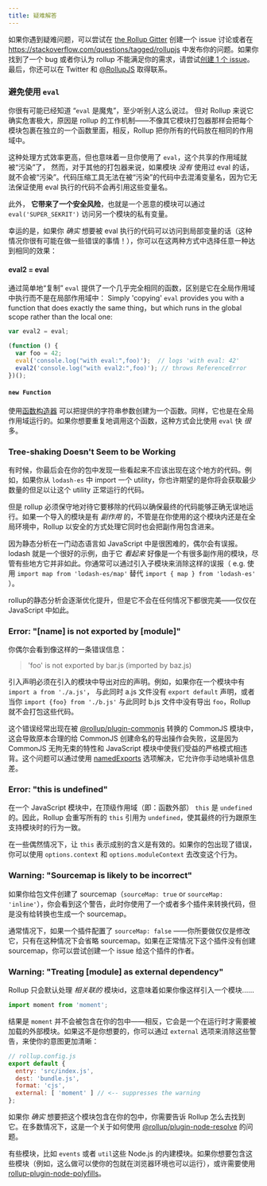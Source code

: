 ```yaml
---
title: 疑难解答
---
```


如果你遇到疑难问题，可以尝试在 [the Rollup Gitter](https://gitter.im/rollup/rollup) 创建一个 issue 讨论或者在 https://stackoverflow.com/questions/tagged/rollupjs 中发布你的问题。如果你找到了一个 bug 或者你认为 rollup 不能满足你的需求，请尝试[创建 1 个 issue](https://github.com/rollup/rollup/issues)。最后，你还可以在 Twitter 和 [@RollupJS](https://twitter.com/RollupJS) 取得联系。

### 避免使用 `eval`

你很有可能已经知道 “`eval` 是魔鬼”，至少听别人这么说过。 但对 Rollup 来说它确实危害极大，原因是 rollup 的工作机制——不像其它模块打包器那样会把每个模块包裹在独立的一个函数里面，相反，Rollup 把你所有的代码放在相同的作用域中。

这种处理方式效率更高，但也意味着一旦你使用了 `eval`，这个共享的作用域就被“污染”了， 然而，对于其他的打包器来说，如果模块 *没有* 使用过 eval 的话，就不会被“污染”。代码压缩工具无法在被“污染”的代码中去混淆变量名，因为它无法保证使用 eval 执行的代码不会再引用这些变量名。


此外， **它带来了一个安全风险**，也就是一个恶意的模块可以通过 `eval('SUPER_SEKRIT')` 访问另一个模块的私有变量。

幸运的是，如果你 *确实* 想要被 eval 执行的代码可以访问到局部变量的话（这种情况你很有可能在做一些错误的事情！），你可以在这两种方式中选择任意一种达到相同的效果：


#### eval2 = eval

通过简单地“复制” `eval` 提供了一个几乎完全相同的函数，区别是它在全局作用域中执行而不是在局部作用域中：
Simply 'copying' `eval` provides you with a function that does exactly the same thing，but which runs in the global scope rather than the local one:

```js
var eval2 = eval;

(function () {
  var foo = 42;
  eval('console.log("with eval:",foo)');  // logs 'with eval: 42'
  eval2('console.log("with eval2:",foo)'); // throws ReferenceError
})();
```

#### `new Function`

使用[函数构造器](https://developer.mozilla.org/en-US/docs/Web/JavaScript/Reference/Global_Objects/Function) 可以把提供的字符串参数创建为一个函数。同样，它也是在全局作用域运行的。如果你想要重复地调用这个函数，这种方式会比使用 `eval` 快 *很* 多。


### Tree-shaking Doesn't Seem to be Working

有时候，你最后会在你的包中发现一些看起来不应该出现在这个地方的代码。例如，如果你从 `lodash-es` 中 import 一个 utility，你也许期望的是你将会获取最少数量的但足以让这个 utility 正常运行的代码。

但是 rollup 必须保守地对待它要移除的代码以确保最终的代码能够正确无误地运行。如果一个导入的模块是有 *副作用* 的，不管是在你使用的这个模块内还是在全局环境中，Rollup 以安全的方式处理它同时也会把副作用包含进来。


因为静态分析在一门动态语言如 JavaScript 中是很困难的，偶尔会有误报。lodash 就是一个很好的示例，由于它 *看起来* 好像是一个有很多副作用的模块，尽管有些地方它并非如此。你通常可以通过引入子模块来消除这样的误报（ e.g. 使用 `import map from 'lodash-es/map'` 替代 `import { map } from 'lodash-es'` ）。

rollup的静态分析会逐渐优化提升，但是它不会在任何情况下都很完美——仅仅在 JavaScript 中如此。


### Error: "[name] is not exported by [module]"

你偶尔会看到像这样的一条错误信息：

> 'foo' is not exported by bar.js (imported by baz.js)

引入声明必须在引入的模块中导出对应的声明。例如，如果你在一个模块中有 `import a from './a.js'`， 与此同时 a.js 文件没有 `export default` 声明，或者当你 `import {foo} from './b.js'` 与此同时 b.js 文件中没有导出 `foo`，Rollup 就不会打包这些代码。


这个错误经常出现在被 [@rollup/plugin-commonjs](https://github.com/rollup/plugins/tree/master/packages/commonjs) 转换的 CommonJS 模块中，这会导致原本合理的给 CommonJS 创建命名的导出操作会失败，这是因为 CommonJS 无拘无束的特性和 JavaScript 模块中使我们受益的严格模式相违背。这个问题可以通过使用 [namedExports](https://github.com/rollup/plugins/tree/master/packages/commonjs#custom-named-exports) 选项解决，它允许你手动地填补信息差。




### Error: "this is undefined"

在一个 JavaScript 模块中，在顶级作用域（即：函数外部） `this` 是 `undefined` 的。因此，Rollup 会重写所有的 `this` 引用为 `undefined`，使其最终的行为跟原生支持模块时的行为一致。

在一些偶然情况下，让 `this` 表示成别的含义是有效的。如果你的包出现了错误，你可以使用  `options.context` 和 `options.moduleContext` 去改变这个行为。



### Warning: "Sourcemap is likely to be incorrect"

如果你给包文件创建了 sourcemap（`sourceMap: true` or `sourceMap: 'inline'`），你会看到这个警告，此时你使用了一个或者多个插件来转换代码，但是没有给转换也生成一个 sourcemap。

通常情况下，如果一个插件配置了 `sourceMap: false` ——你所要做仅仅是修改它，只有在这种情况下会省略 sourcemap。如果在正常情况下这个插件没有创建 sourcemap，你可以尝试创建一个 issue 给这个插件的作者。


### Warning: "Treating [module] as external dependency"

Rollup 只会默认处理  *相关联的* 模块id，这意味着如果你像这样引入一个模块......

```js
import moment from 'moment';
```

结果是 `moment` 并不会被包含在你的包中——相反，它会是一个在运行时才需要被加载的外部模块。如果这不是你想要的，你可以通过 `external` 选项来消除这些警告，来使你的意图更加清晰：


```js
// rollup.config.js
export default {
  entry: 'src/index.js',
  dest: 'bundle.js',
  format: 'cjs',
  external: [ 'moment' ] // <-- suppresses the warning
};
```

如果你 *确实* 想要把这个模块包含在你的包中，你需要告诉 Rollup 怎么去找到它。在多数情况下，这是一个关于如何使用 [@rollup/plugin-node-resolve](https://github.com/rollup/plugins/tree/master/packages/node-resolve) 的问题。

有些模块，比如 `events` 或者 `util`这些 Node.js 的内建模块。如果你想要包含这些模块（例如，这么做可以使你的包就在浏览器环境也可以运行），或许需要使用 [rollup-plugin-node-polyfills](https://github.com/ionic-team/rollup-plugin-node-polyfills)。
